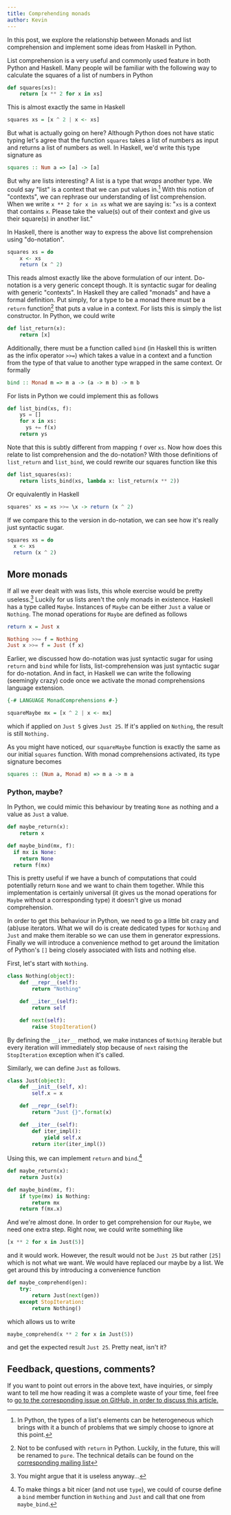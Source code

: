 ```yaml
---
title: Comprehending monads
author: Kevin
---
```


In this post, we explore the relationship between Monads and list comprehension
and implement some ideas from Haskell in Python.

<!-- more -->

List comprehension is a very useful and commonly used feature in both Python
and Haskell. Many people will be familiar with the following way to calculate
the squares of a list of numbers in Python

```python
def squares(xs):
    return [x ** 2 for x in xs]
```

This is almost exactly the same in Haskell

```haskell
squares xs = [x ^ 2 | x <- xs]
```

But what is actually going on here? Although Python does not have static typing
let's agree that the function `squares` takes a list of numbers as input and
returns a list of numbers as well. In Haskell, we'd write this type signature as

```haskell
squares :: Num a => [a] -> [a]
```

But why are lists interesting? A list is a type that _wraps_ another type. We
could say "list" is a context that we can put values in.[^python-lists] With
this notion of "contexts", we can rephrase our understanding of list
comprehension. When we write `x ** 2 for x in xs` what we are saying is: "`xs`
is a context that contains `x`. Please take the value(s) out of their context
and give us their square(s) in another list."

In Haskell, there is another way to express the above list comprehension using
"do-notation".

```haskell
squares xs = do
    x <- xs
    return (x ^ 2)
```

This reads almost exactly like the above formulation of our intent. Do-notation
is a very generic concept though. It is syntactic sugar for dealing with
generic "contexts". In Haskell they are called "monads" and have a formal
definition. Put simply, for a type to be a monad there must be a `return`
function[^return-name] that puts a value in a context. For lists this is simply
the list constructor.  In Python, we could write

```python
def list_return(x):
    return [x]
```

Additionally, there must be a function called `bind` (in Haskell this is
written as the infix operator `>>=`) which takes a value in a context and a
function from the type of that value to another type wrapped in the same
context. Or formally

```haskell
bind :: Monad m => m a -> (a -> m b) -> m b
```

For lists in Python we could implement this as follows

```python
def list_bind(xs, f):
    ys = []
    for x in xs:
      ys += f(x)
    return ys
```

Note that this is subtly different from mapping `f` over `xs`. Now how does
this relate to list comprehension and the do-notation? With those definitions
of `list_return` and `list_bind`, we could rewrite our squares function like
this

```python
def list_squares(xs):
    return lists_bind(xs, lambda x: list_return(x ** 2))
```

Or equivalently in Haskell

```haskell
squares' xs = xs >>= \x -> return (x ^ 2)
```

If we compare this to the version in do-notation, we can see how it's really
just syntactic sugar.

```haskell
squares xs = do
  x <- xs
  return (x ^ 2)
```


## More monads

If all we ever dealt with was lists, this whole exercise would be pretty
useless.[^useless] Luckily for us lists aren't the only monads in existence.
Haskell has a type called `Maybe`. Instances of `Maybe` can be either `Just` a
value or `Nothing`. The monad operations for `Maybe` are defined as follows

```haskell
return x = Just x

Nothing >>= f = Nothing
Just x >>= f = Just (f x)
```

Earlier, we discussed how do-notation was just syntactic sugar for using
`return` and `bind` while for lists, list-comprehension was just syntactic
sugar for do-notation. And in fact, in Haskell we can write the following
(seemingly crazy) code once we activate the monad comprehensions language
extension.

```haskell
{-# LANGUAGE MonadComprehensions #-}

squareMaybe mx = [x ^ 2 | x <- mx]
```

which if applied on `Just 5` gives `Just 25`. If it's applied on `Nothing`, the
result is still `Nothing.`

As you might have noticed, our `squareMaybe` function is exactly the same as
our initial `squares` function. With monad comprehensions activated, its type
signature becomes

```haskell
squares :: (Num a, Monad m) => m a -> m a
```


### Python, maybe?

In Python, we could mimic this behaviour by treating `None` as nothing and a
value as `Just` a value. 

```python
def maybe_return(x):
    return x

def maybe_bind(mx, f):
  if mx is None:
    return None
  return f(mx)
```

This is pretty useful if we have a bunch of computations that could potentially
return `None` and we want to chain them together. While this implementation is
certainly universal (it gives us the monad operations for `Maybe` without a
corresponding type) it doesn't give us monad comprehension.

In order to get this behaviour in Python, we need to go a little bit crazy and
(ab)use iterators. What we will do is create dedicated types for `Nothing` and
`Just` and make them iterable so we can use them in generator expressions.
Finally we will introduce a convenience method to get around the limitation of
Python's `[]` being closely associated with lists and nothing else.

First, let's start with `Nothing`.

```python
class Nothing(object):
    def __repr__(self):
        return "Nothing"

    def __iter__(self):
        return self

    def next(self):
        raise StopIteration()
```

By defining the `__iter__` method, we make instances of `Nothing` iterable but
every iteration will immediately stop because of `next` raising the
`StopIteration` exception when it's called.

Similarly, we can define `Just` as follows.

```python
class Just(object):
    def __init__(self, x):
        self.x = x

    def __repr__(self):
        return "Just {}".format(x)

    def __iter__(self):
        def iter_impl():
            yield self.x
        return iter(iter_impl())
```

Using this, we can implement `return` and `bind`.[^nicer-bind]

```python
def maybe_return(x):
    return Just(x)

def maybe_bind(mx, f):
    if type(mx) is Nothing:
        return mx
    return f(mx.x)
```

And we're almost done. In order to get comprehension for our `Maybe`, we need
one extra step. Right now, we could write something like

```python
[x ** 2 for x in Just(5)]
```

and it would work. However, the result would not be `Just 25` but rather `[25]`
which is not what we want. We would have replaced our maybe by a list. We get
around this by introducing a convenience function

```python
def maybe_comprehend(gen):
    try:
        return Just(next(gen))
    except StopIteration:
        return Nothing()
```

which allows us to write

```python
maybe_comprehend(x ** 2 for x in Just(5))
```

and get the expected result `Just 25`. Pretty neat, isn't it?


## Feedback, questions, comments?

If you want to point out errors in the above text, have inquiries, or simply
want to tell me how reading it was a complete waste of your time, feel free to
[go to the corresponding issue on GitHub, in order to discuss this
article.](https://github.com/kdungs/dun.gs/issues/8)


[^python-lists]: In Python, the types of a list's elements can be heterogeneous
  which brings with it a bunch of problems that we simply choose to ignore at
  this point.
[^return-name]: Not to be confused with `return` in Python. Luckily, in the
  future, this will be renamed to `pure`. The technical details can be found on
  the [corresponding mailing
  list](https://mail.haskell.org/pipermail/libraries/2015-September/026121.html)
[^useless]: You might argue that it is useless anyway…
[^nicer-bind]: To make things a bit nicer (and not use `type`), we could of
  course define a `bind` member function in `Nothing` and `Just` and call that
  one from `maybe_bind`.
